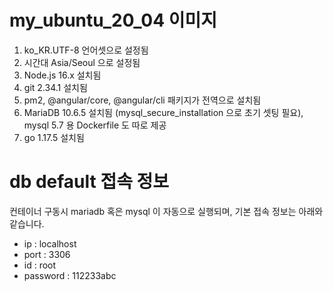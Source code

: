 #
# my_ubuntu_20_04 이미지
1. ko_KR.UTF-8 언어셋으로 설정됨
2. 시간대 Asia/Seoul 으로 설정됨
3. Node.js 16.x 설치됨
4. git 2.34.1 설치됨
5. pm2, @angular/core, @angular/cli 패키지가 전역으로 설치됨
6. MariaDB 10.6.5 설치됨 (mysql_secure_installation 으로 초기 셋팅 필요), mysql 5.7 용 Dockerfile 도 따로 제공
7. go 1.17.5 설치됨

#

# db default 접속 정보
컨테이너 구동시 mariadb 혹은 mysql 이 자동으로 실행되며, 기본 접속 정보는 아래와 같습니다.
- ip : localhost
- port : 3306
- id : root
- password : 112233abc

